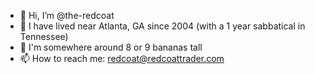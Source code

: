 - 👋 Hi, I’m @the-redcoat
- 🏡 I have lived near Atlanta, GA since 2004 (with a 1 year sabbatical in Tennessee)
- 📏 I'm somewhere around 8 or 9 bananas tall
- 📫 How to reach me: redcoat@redcoattrader.com

<!---
fnmiddleton/fnmiddleton is a ✨ special ✨ repository because its `README.md` (this file) appears on your GitHub profile.
You can click the Preview link to take a look at your changes.
--->
